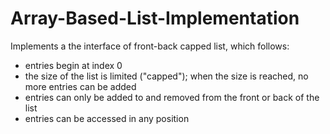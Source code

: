 # Array-Based-List-Implementation

Implements a the interface of front-back capped list, which follows:
- entries begin at index 0
- the size of the list is limited ("capped"); when the size is reached, no more entries can be added
- entries can only be added to and removed from the front or back of the list
- entries can be accessed in any position
